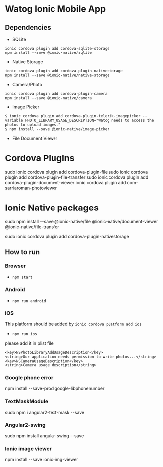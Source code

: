 # Watog Ionic Mobile App

## Dependencies

- SQLite

```
ionic cordova plugin add cordova-sqlite-storage
npm install --save @ionic-native/sqlite
```

- Native Storage

```
ionic cordova plugin add cordova-plugin-nativestorage
npm install --save @ionic-native/native-storage
```
- Camera/Photo

```
ionic cordova plugin add cordova-plugin-camera
npm install --save @ionic-native/camera
```

- Image Picker

```
$ ionic cordova plugin add cordova-plugin-telerik-imagepicker --variable PHOTO_LIBRARY_USAGE_DESCRIPTION="Watog needs to access the photos to upload images."
$ npm install --save @ionic-native/image-picker

```
- File Document Viewer

# Cordova Plugins

sudo ionic cordova plugin add cordova-plugin-file
sudo ionic cordova plugin add cordova-plugin-file-transfer
sudo ionic cordova plugin add cordova-plugin-document-viewer
ionic cordova plugin add com-sarriaroman-photoviewer

# Ionic Native packages
sudo npm install --save @ionic-native/file @ionic-native/document-viewer @ionic-native/file-transfer

sudo ionic cordova plugin add cordova-plugin-nativestorage

## How to run

### Browser

- `npm start`

### Android

- `npm run android`

### iOS
This platform should be added by `ionic cordova platform add ios`
- `npm run ios`

please add it in plist file
```
<key>NSPhotoLibraryAddUsageDescription</key>
<string>Our application needs permission to write photos...</string>
<key>NSCameraUsageDescription</key>
<string>Camera usage description</string>
```

### Google phone error
npm install --save-prod google-libphonenumber

### TextMaskModule

sudo npm i angular2-text-mask --save

### Angular2-swing

sudo npm install angular-swing --save

### Ionic image viewer

npm install --save ionic-img-viewer
